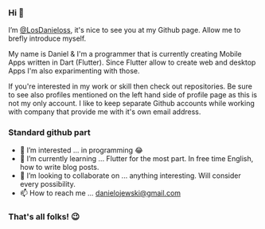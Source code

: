 ### Hi 👋 
  I’m [@LosDanieloss](https://github.com/LosDanieloss), it's nice to see you at my Github page. Allow me to brefly introduce myself. 
  
  My name is Daniel & I'm a programmer that is currently creating Mobile Apps written in Dart (Flutter). 
  Since Flutter allow to create web and desktop Apps I'm also exparimenting with those.
  
  If you're interested in my work or skill then check out repositories. 
  Be sure to see also profiles mentioned on the left hand side of profile page as this is not my only account. 
  I like to keep separate Github accounts while working with company that provide me with it's own email address.
  
### Standard github part
- 👀 I’m interested ... in programming :joy:
- 🌱 I’m currently learning ... Flutter for the most part. In free time English, how to write blog posts.
- 💞️ I’m looking to collaborate on ... anything interesting. Will consider every possibility.
- 📫 How to reach me ... [danielojewski@gmail.com](mailto:danielojewski@gmail.com)

### That's all folks! :wink:
